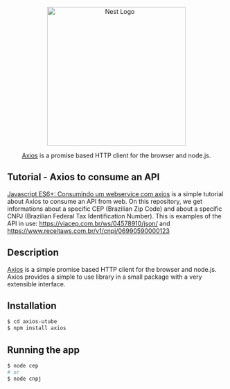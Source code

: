<p align="center">
  <a href="https://axios-http.com/" target="blank"><img src="https://axios-http.com/assets/logo.svg" width="320" alt="Nest Logo" /></a>
</p>

  <p align="center"><a href="https://axios-http.com/" target="_blank">Axios</a> is a promise based HTTP client for the browser and node.js.</p>
    <p align="center">

## Tutorial - Axios to consume an API

[Javascript ES6+: Consumindo um webservice com axios](https://www.youtube.com/watch?v=_btX8BipL1U) is a simple tutorial about Axios to consume an API from web. 
On this repository, we get informations about a specific CEP (Brazilian Zip Code) and about a specific CNPJ (Brazilian Federal Tax Identification Number). This is examples of the API in use: https://viacep.com.br/ws/04578910/json/ and https://www.receitaws.com.br/v1/cnpj/06990590000123

## Description

[Axios](https://github.com/axios/axios) is a simple promise based HTTP client for the browser and node.js. Axios provides a simple to use library in a small package with a very extensible interface.

## Installation

```bash
$ cd axios-utube
$ npm install axios
```

## Running the app

```bash
$ node cep
# or
$ node cnpj
```
